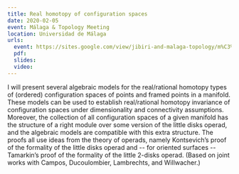 ```yaml
---
title: Real homotopy of configuration spaces
date: 2020-02-05
event: Málaga & Topology Meeting
location: Universidad de Málaga
urls:
  event: https://sites.google.com/view/jibiri-and-malaga-topology/m%C3%A1laga-topology-meeting
  pdf:
  slides:
  video:
---
```


I will present several algebraic models for the real/rational homotopy types of (ordered) configuration spaces of points and framed points in a manifold. These models can be used to establish real/rational homotopy invariance of configuration spaces under dimensionality and connectivity assumptions. Moreover, the collection of all configuration spaces of a given manifold has the structure of a right module over some version of the little disks operad, and the algebraic models are compatible with this extra structure. The proofs all use ideas from the theory of operads, namely Kontsevich’s proof of the formality of the little disks operad and -- for oriented surfaces -- Tamarkin’s proof of the formality of the little 2-disks operad. (Based on joint works with Campos, Ducoulombier, Lambrechts, and Willwacher.)
